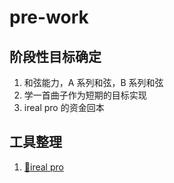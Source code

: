 # pre-work

## 阶段性目标确定

1. 和弦能力，A 系列和弦，B 系列和弦
2. 学一首曲子作为短期的目标实现
3. ireal pro 的资金回本

## 工具整理

1. [🔗ireal pro](https://mp.weixin.qq.com/s/WLxK6AC6x8yj1k2i0pJzVQ)
